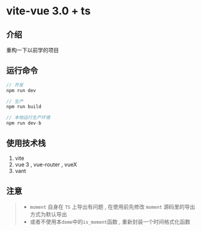 # vite-vue 3.0 + ts

## 介绍

重构一下以前学的项目

## 运行命令

```js
// 开发
npm run dev

// 生产
npm run build

// 本地运行生产环境
npm run dev-b
```

## 使用技术栈

1.  vite
2.  vue 3 , vue-router , vueX
3.  vant

## 注意 

>- `moment` 自身在 `TS` 上导出有问题 , 在使用前先修改 `moment` 源码里的导出方式为默认导出
>- 或者不使用本`dome`中的`is_moment`函数 , 重新封装一个时间格式化函数
